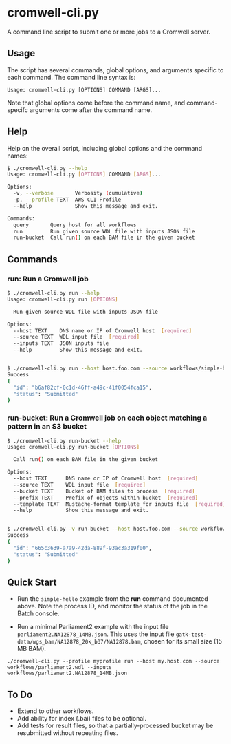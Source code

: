 # cromwell-cli.py

A command line script to submit one or more jobs to a Cromwell server. 

## Usage

The script has several commands, global options, and arguments specific to each command.  The command line syntax is:

```
Usage: cromwell-cli.py [OPTIONS] COMMAND [ARGS]...
```

Note that global options come before the command name, and command-specifc arguments come after the command name.

## Help

Help on the overall script, including global options and the command names:

```bash
$ ./cromwell-cli.py --help
Usage: cromwell-cli.py [OPTIONS] COMMAND [ARGS]...

Options:
  -v, --verbose       Verbosity (cumulative)
  -p, --profile TEXT  AWS CLI Profile
  --help              Show this message and exit.

Commands:
  query       Query host for all workflows
  run         Run given source WDL file with inputs JSON file
  run-bucket  Call run() on each BAM file in the given bucket
```

## Commands

### run: Run a Cromwell job

```bash
$ ./cromwell-cli.py run --help
Usage: cromwell-cli.py run [OPTIONS]

  Run given source WDL file with inputs JSON file

Options:
  --host TEXT    DNS name or IP of Cromwell host  [required]
  --source TEXT  WDL input file  [required]
  --inputs TEXT  JSON inputs file
  --help         Show this message and exit.


$ ./cromwell-cli.py run --host host.foo.com --source workflows/simple-hello.wdl
Success
{
  "id": "b6af82cf-0c1d-46ff-a49c-41f0054fca15",
  "status": "Submitted"
}
```

### run-bucket: Run a Cromwell job on each object matching a pattern in an S3 bucket

```bash
$ ./cromwell-cli.py run-bucket --help
Usage: cromwell-cli.py run-bucket [OPTIONS]

  Call run() on each BAM file in the given bucket

Options:
  --host TEXT      DNS name or IP of Cromwell host  [required]
  --source TEXT    WDL input file  [required]
  --bucket TEXT    Bucket of BAM files to process  [required]
  --prefix TEXT    Prefix of objects within bucket  [required]
  --template TEXT  Mustache-format template for inputs file  [required]
  --help           Show this message and exit.


$ ./cromwell-cli.py -v run-bucket --host host.foo.com --source workflows/parliament2.wdl --template myinputs.mustache --bucket gatk-test-data --prefix wgs_bam/NA12878_20k_b37/NA12878_20k.b37.
Success
{
  "id": "665c3639-a7a9-42da-889f-93ac3a319f00",
  "status": "Submitted"
}
```
## Quick Start

* Run the `simple-hello` example from the **run** command documented above.  Note the process ID, and monitor the status of the job in the Batch console.

* Run a minimal Parliament2 example with the input file `parliament2.NA12878_14MB.json`. This uses the input file `gatk-test-data/wgs_bam/NA12878_20k_b37/NA12878.bam`, chosen for its small size (15 MB BAM).

```
./cromwell-cli.py --profile myprofile run --host my.host.com --source workflows/parliament2.wdl --inputs workflows/parliament2.NA12878_14MB.json
```

## To Do

* Extend to other workflows.
* Add ability for index (.bai) files to be optional.
* Add tests for result files, so that a partially-processed bucket may be resubmitted without repeating files.